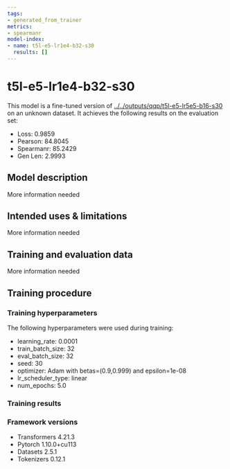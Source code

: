 ```yaml
---
tags:
- generated_from_trainer
metrics:
- spearmanr
model-index:
- name: t5l-e5-lr1e4-b32-s30
  results: []
---
```


<!-- This model card has been generated automatically according to the information the Trainer had access to. You
should probably proofread and complete it, then remove this comment. -->

# t5l-e5-lr1e4-b32-s30

This model is a fine-tuned version of [../../outputs/qqp/t5l-e5-lr5e5-b16-s30](https://huggingface.co/../../outputs/qqp/t5l-e5-lr5e5-b16-s30) on an unknown dataset.
It achieves the following results on the evaluation set:
- Loss: 0.9859
- Pearson: 84.8045
- Spearmanr: 85.2429
- Gen Len: 2.9993

## Model description

More information needed

## Intended uses & limitations

More information needed

## Training and evaluation data

More information needed

## Training procedure

### Training hyperparameters

The following hyperparameters were used during training:
- learning_rate: 0.0001
- train_batch_size: 32
- eval_batch_size: 32
- seed: 30
- optimizer: Adam with betas=(0.9,0.999) and epsilon=1e-08
- lr_scheduler_type: linear
- num_epochs: 5.0

### Training results



### Framework versions

- Transformers 4.21.3
- Pytorch 1.10.0+cu113
- Datasets 2.5.1
- Tokenizers 0.12.1
